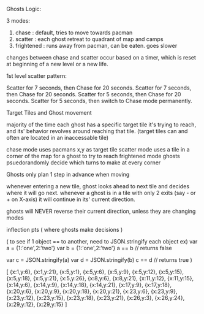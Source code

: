 Ghosts Logic:

3 modes:
1) chase : default, tries to move towards pacman
2) scatter : each ghost retreat to quadrant of map and camps
3) frightened : runs away from pacman, can be eaten. goes slower

changes between chase and scatter occur based on a timer, which is reset at beginning of a new level or a new life.

1st level scatter pattern:

Scatter for 7 seconds, then Chase for 20 seconds.
Scatter for 7 seconds, then Chase for 20 seconds.
Scatter for 5 seconds, then Chase for 20 seconds.
Scatter for 5 seconds, then switch to Chase mode permanently.

Target Tiles and Ghost movement

majority of the time each ghost has a specific target tile it's trying to reach, and its' behavior revolves around reaching that tile. (target tiles can and often are located in an inaccessable tile)

chase mode uses pacmans x,y as target tile
scatter mode uses a tile in a corner of the map for a ghost to try to reach
frightened mode ghosts psuedorandomly decide which turns to make at every corner

Ghosts only plan 1 step in advance when moving

whenever entering a new tile, ghost looks ahead to next tile and decides where it will go next. whenever a ghost is in a tile with only 2 exits (say - or + on X-axis) it will continue in its' current direction.

ghosts will NEVER reverse their current direction, unless they are changing modes



inflection pts ( where ghosts make decisions )

(
  to see if 1 object == to another, need to JSON.stringify each object
  ex)
  var a = {1:'one',2:'two'}
  var b = {1:'one',2:'two'}
  a == b // returns false

  var c = JSON.stringify(a)
  var d = JSON.stringify(b)
  c == d // returns true
)

[
  {x:1,y:6},
  {x:1,y:21},
  {x:5,y:1},
  {x:5,y:6},
  {x:5,y:9},
  {x:5,y:12},
  {x:5,y:15},
  {x:5,y:18},
  {x:5,y:21},
  {x:5,y:26},
  {x:8,y:6},
  {x:8,y:21},
  {x:11,y:12},
  {x:11,y:15},
  {x:14,y:6},
  {x:14,y:9},
  {x:14,y:18},
  {x:14,y:21},
  {x:17,y:9},
  {x:17,y:18},
  {x:20,y:6},
  {x:20,y:9},
  {x:20,y:18},
  {x:20,y:21},
  {x:23,y:6},
  {x:23,y:9},
  {x:23,y:12},
  {x:23,y:15},
  {x:23,y:18},
  {x:23,y:21},
  {x:26,y:3},
  {x:26,y:24},
  {x:29,y:12},
  {x:29,y:15}
]
